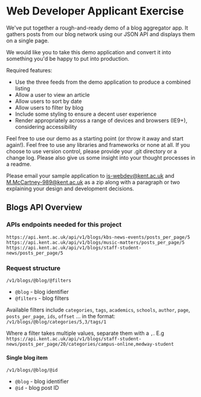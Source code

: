 Web Developer Applicant Exercise
================================

We've put together a rough-and-ready demo of a blog aggregator app. It gathers posts from our blog network using our JSON API and displays them on a single page.

We would like you to take this demo application and convert it into something you'd be happy to put into production. 

Required features:

* Use the three feeds from the demo application to produce a combined listing
* Allow a user to view an article
* Allow users to sort by date
* Allow users to filter by blog
* Include some styling to ensure a decent user experience
* Render appropriately across a range of devices and browsers (IE9+), considering accessibility

Feel free to use our demo as a starting point (or throw it away and start again!). Feel free to use any libraries and frameworks or none at all. If you choose to use version control, please provide your .git directory or a change log. Please also give us some insight into your thought processes in a readme.

Please email your sample application to is-webdev@kent.ac.uk and M.McCartney-989@kent.ac.uk as a zip along with a paragraph or two explaining your design and development decisions.


## Blogs API Overview

### APIs endpoints needed for this project

	https://api.kent.ac.uk/api/v1/blogs/kbs-news-events/posts_per_page/5
	https://api.kent.ac.uk/api/v1/blogs/music-matters/posts_per_page/5
	https://api.kent.ac.uk/api/v1/blogs/staff-student-news/posts_per_page/5

### Request structure

	/v1/blogs/@blog/@filters

 * `@blog` - blog identifier
 * `@filters` - blog filters

Available filters include `categories`, `tags`, `academics`, `schools`, `author`, `page`, `posts_per_page`, `ids`, `offset` ... in the format: `/v1/blogs/@blog/categories/5,3/tags/1`

Where a filter takes multiple values, separate them with a `,`. E.g `https://api.kent.ac.uk/api/v1/blogs/staff-student-news/posts_per_page/20/categories/campus-online,medway-student`

#### Single blog item

	/v1/blogs/@blog/@id

 * `@blog` - blog identifier
 * `@id` - blog post ID
